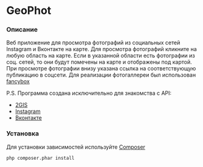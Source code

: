 # GeoPhot

### Описание
Веб приложение для просмотра фотографий из социальных сетей Instagram и Вконтакте на карте.
Для просмотра фотографий кликните на любую область на карте. Если в указанной области есть фотографии из соц. сетей, то они будут помечены на карте и отображены под картой.
При просмотре фотографии внизу указана ссылка на соответствующую публикацию в соцсети.
Для реализации фотогаллереи был использован [fancybox](http://fancybox.net/)

P.S. Программа создана исключительно для знакомства с API:
* [2GIS](http://api.2gis.ru/)
* [Instagram](https://instagram.com/developer#)
* [Вконтакте](https://vk.com/dev)

### Установка
Для установки зависимостей используйте [Composer](https://getcomposer.org/download/)
```bash
php composer.phar install
```
